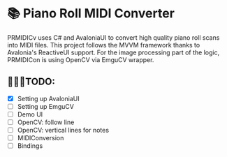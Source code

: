 # 📚 Piano Roll MIDI Converter

PRMIDICv uses C# and AvaloniaUI to convert high quality piano roll scans into MIDI files. This project follows the MVVM framework thanks to Avalonia's ReactiveUI support. 
For the image processing part of the logic, PRMIDICon is using OpenCV via EmguCV wrapper.

## 🧑🏽‍💼TODO: 

- [x] Setting up AvaloniaUI
- [ ] Setting up EmguCV
- [ ] Demo UI
- [ ] OpenCV: follow line
- [ ] OpenCV: vertical lines for notes
- [ ] MIDIConversion
- [ ] Bindings
